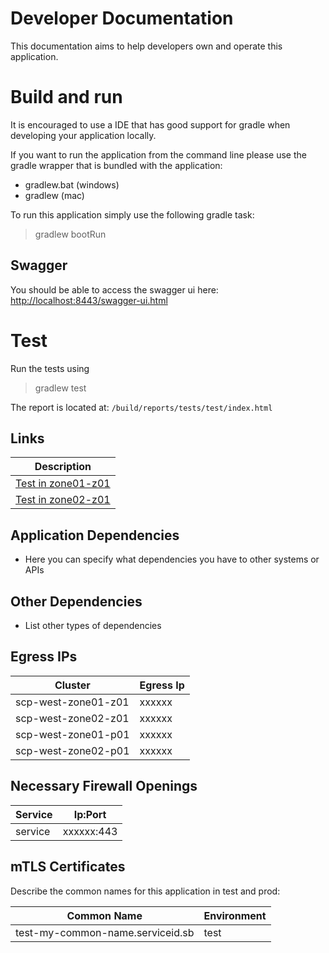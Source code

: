 # Developer Documentation
This documentation aims to help developers own and operate this application.

# Build and run
It is encouraged to use a IDE that has good support for gradle when developing your application locally.

If you want to run the application from the command line please use the gradle wrapper that is bundled with the application:

* gradlew.bat (windows)
* gradlew (mac)

To run this application simply use the following gradle task:
> gradlew bootRun


## Swagger
You should be able to access the swagger ui here:
[http://localhost:8443/swagger-ui.html](http://localhost:8443/swagger-ui.html)

# Test

Run the tests using
> gradlew test

The report is located at:
`/build/reports/tests/test/index.html`




## Links
| Description|  
|----------|
| [Test in zone01-z01](https://console-openshift-console.apps.scp-west-zone01-z01.swedbank.net)|
| [Test in zone02-z01](https://console-openshift-console.apps.scp-west-zone02-z01.swedbank.net)|


##  Application Dependencies
* Here you can specify what dependencies you have to other systems or APIs

## Other Dependencies
* List other types of dependencies
## Egress IPs 
| Cluster| Egress Ip|  
|----------|---------|
| scp-west-zone01-z01|xxxxxx|
| scp-west-zone02-z01|xxxxxx|
| scp-west-zone01-p01|xxxxxx|
| scp-west-zone02-p01|xxxxxx|

## Necessary Firewall Openings
| Service| Ip:Port|  
|----------|---------|
| service|xxxxxx:443|

## mTLS Certificates
Describe the common names for this application in test and prod:

| Common Name| Environment|  
|----------|---------|
| test-my-common-name.serviceid.sb|test|
